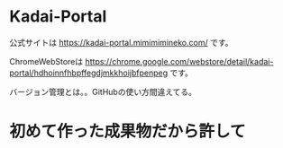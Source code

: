 # Kadai-Portal
公式サイトは
https://kadai-portal.mimimimineko.com/
です。

ChromeWebStoreは
https://chrome.google.com/webstore/detail/kadai-portal/hdhoinnfhbpffegdjmkkhoijbfpenpeg
です。

バージョン管理とは。。GitHubの使い方間違えてる。
# 初めて作った成果物だから許して
